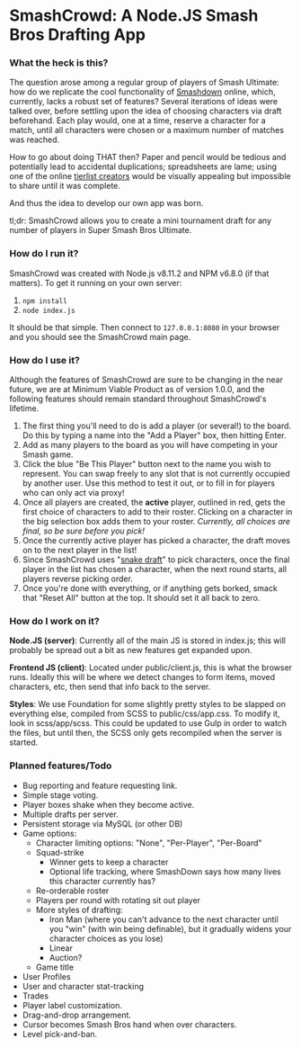 # SmashCrowd: A Node.JS Smash Bros Drafting App

### What the heck is this?

The question arose among a regular group of players of Smash Ultimate: how do we
replicate the cool functionality of [Smashdown](https://www.ssbwiki.com/Smashdown)
online, which, currently, lacks a robust set of features? Several iterations of
ideas were talked over, before settling upon the idea of choosing characters via
draft beforehand. Each play would, one at a time, reserve a character for a match,
until all characters were chosen or a maximum number of matches was reached.

How to go about doing THAT then? Paper and pencil would be tedious and potentially
lead to accidental duplications; spreadsheets are lame; using one of the online
[tierlist creators](https://ssbworld.com/create/tier-list/ultimate/) would be visually
appealing but impossible to share until it was complete.

And thus the idea to develop our own app was born.

tl;dr: SmashCrowd allows you to create a mini tournament draft for any number of
players in Super Smash Bros Ultimate.

### How do I run it?

SmashCrowd was created with Node.js v8.11.2 and NPM v6.8.0 (if that matters).
To get it running on your own server:

1. `npm install`
2. `node index.js`

It should be that simple. Then connect to `127.0.0.1:8080` in your browser and
you should see the SmashCrowd main page.

### How do I use it?

Although the features of SmashCrowd are sure to be changing in the near future,
we are at Minimum Viable Product as of version 1.0.0, and the following features
should remain standard throughout SmashCrowd's lifetime.

1. The first thing you'll need to do is add a player (or several!) to the board.
Do this by typing a name into the "Add a Player" box, then hitting Enter.
1. Add as many players to the board as you will have competing in your Smash game.
1. Click the blue "Be This Player" button next to the name you wish to represent.
You can swap freely to any slot that is not currently occupied by another user.
Use this method to test it out, or to fill in for players who can only act via
proxy!
1. Once all players are created, the **active** player, outlined in red, gets
the first choice of characters to add to their roster. Clicking on a character in
the big selection box adds them to your roster. *Currently, all choices are final,
so be sure before you pick!*
1. Once the currently active player has picked a character, the draft moves on to
the next player in the list!
1. Since SmashCrowd uses "[snake draft](https://www.dummies.com/sports/fantasy-sports/fantasy-football/understanding-fantasy-football-snake-and-auction-drafts/)"
to pick characters, once the final player in the list has chosen a character,
when the next round starts, all players reverse picking order.
1. Once you're done with everything, or if anything gets borked, smack that "Reset
All" button at the top. It should set it all back to zero.

### How do I work on it?

**Node.JS (server)**:
Currently all of the main JS is stored in index.js; this will probably be spread
out a bit as new features get expanded upon.

**Frontend JS (client)**:
Located under public/client.js, this is what the browser runs. Ideally this will
be where we detect changes to form items, moved characters, etc, then send that
info back to the server.

**Styles**:
We use Foundation for some slightly pretty styles to be slapped on everything else,
compiled from SCSS to public/css/app.css. To modify it, look in scss/app/scss.
This could be updated to use Gulp in order to watch the files, but until then,
the SCSS only gets recompiled when the server is started.

### Planned features/Todo

* Bug reporting and feature requesting link.
* Simple stage voting.
* Player boxes shake when they become active.
* Multiple drafts per server.
* Persistent storage via MySQL (or other DB)
* Game options:
  * Character limiting options: "None", "Per-Player", "Per-Board"
  * Squad-strike
    * Winner gets to keep a character
    * Optional life tracking, where SmashDown says how many lives this character currently has?
  * Re-orderable roster
  * Players per round with rotating sit out player
  * More styles of drafting:
    * Iron Man (where you can't advance to the next character until you "win" (with win being definable), but it gradually widens your character choices as you lose)
    * Linear
    * Auction?
  * Game title
* User Profiles
* User and character stat-tracking
* Trades
* Player label customization.
* Drag-and-drop arrangement.
* Cursor becomes Smash Bros hand when over characters.
* Level pick-and-ban.
